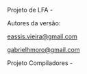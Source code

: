 
Projeto de LFA -

Autores da versão:

eassis.vieira@gmail.com

gabrielhmoro@gmail.com


Projeto Compiladores -

